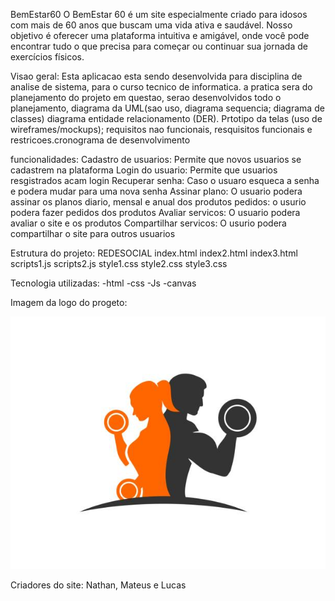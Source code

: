 BemEstar60 
O BemEstar 60 é um site especialmente criado para idosos com mais de 60 anos que buscam uma vida ativa e saudável. Nosso objetivo é oferecer uma plataforma intuitiva e amigável, onde você pode encontrar tudo o que precisa para começar ou continuar sua jornada de exercícios físicos.

Visao geral:
Esta aplicacao esta sendo desenvolvida para disciplina de analise de sistema, para o curso tecnico de informatica. a pratica sera do planejamento do projeto em questao, serao desenvolvidos todo o planejamento, diagrama da UML(sao uso, diagrama sequencia; diagrama de classes) diagrama entidade relacionamento (DER). Prtotipo da telas (uso de wireframes/mockups); requisitos nao funcionais, resquisitos funcionais e restricoes.cronograma de desenvolvimento

funcionalidades:
Cadastro de usuarios: Permite que novos usuarios se cadastrem na plataforma
Login do usuario: Permite que usuarios resgistrados acam login
Recuperar senha: Caso o usuaro esqueca a senha e podera mudar para uma nova senha
Assinar plano: O usuario podera assinar os planos diario, mensal e anual dos produtos
pedidos: o usurio podera fazer pedidos dos produtos
Avaliar servicos: O usuario podera avaliar o site e os produtos 
Compartilhar servicos: O usurio podera compartilhar o site para outros usuarios

Estrutura do projeto:
REDESOCIAL
index.html
index2.html
index3.html
scripts1.js
scripts2.js
style1.css
style2.css
style3.css

Tecnologia utilizadas:
-html
-css
-Js
-canvas

Imagem da logo do progeto:

![Logo do site:](https://github.com/matheus-cmyk/RedeSocial-/blob/main/instrutorss.jpg) 

Criadores do site:
Nathan, Mateus e Lucas






 
